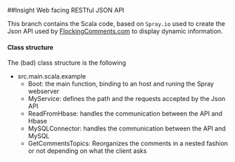##Insight Web facing RESTful JSON API

This branch contains the Scala code, based on `Spray.io` used to create the Json API used by [FlockingComments.com](http://flockingcomments.com) to display dynamic information.

#### Class structure

The (bad) class structure is the following

- src.main.scala.example
  - Boot: the main function, binding to an host and runing the Spray webserver
  - MyService: defines the path and the requests accepted by the Json API
  - ReadFromHbase: handles the communication between the API and Hbase
  - MySQLConnector: handles the communication between the API and MySQL
  - GetCommentsTopics: Reorganizes the comments in a nested fashion or not depending on what the client asks
